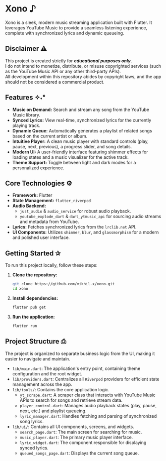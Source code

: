 # Xono ♪

Xono is a sleek, modern music streaming application built with Flutter. It leverages YouTube Music to provide a seamless listening experience, complete with synchronized lyrics and dynamic queueing.

## Disclaimer ⚠︎
This project is created strictly for _**educational purposes only**_.  
I do not intend to monetize, distribute, or misuse copyrighted services (such as the YouTube Music API or any other third-party APIs).  
All development within this repository abides by copyright laws, and the app should not be considered a commercial product.  

## Features ✧˖°

- **Music on Demand:** Search and stream any song from the YouTube Music library.
- **Synced Lyrics:** View real-time, synchronized lyrics for the currently playing track.
- **Dynamic Queue:** Automatically generates a playlist of related songs based on the current artist or album.
- **Intuitive Player:** A clean music player with standard controls (play, pause, next, previous), a progress slider, and song details.
- **Modern UI:** A user-friendly interface featuring shimmer effects for loading states and a music visualizer for the active track.
- **Theme Support:** Toggle between light and dark modes for a personalized experience.

## Core Technologies ⚙︎

- **Framework:** Flutter
- **State Management:** `flutter_riverpod`
- **Audio Backend:** 
    - `just_audio` & `audio_service` for robust audio playback.
    - `youtube_explode_dart` & `dart_ytmusic_api` for sourcing audio streams and metadata from YouTube.
- **Lyrics:** Fetches synchronized lyrics from the `lrclib.net` API.
- **UI Components:** Utilizes `shimmer`, `blur`, and `glassmorphism` for a modern and polished user interface.

## Getting Started ✰

To run this project locally, follow these steps:

1.  **Clone the repository:**
    ```sh
    git clone https://github.com/vikhil-x/xono.git
    cd xono
    ```

2.  **Install dependencies:**
    ```sh
    flutter pub get
    ```

3.  **Run the application:**
    ```sh
    flutter run
    ```

## Project Structure ⎙

The project is organized to separate business logic from the UI, making it easier to navigate and maintain.

-   `lib/main.dart`: The application's entry point, containing theme configuration and the root widget.
-   `lib/providers.dart`: Centralizes all `Riverpod` providers for efficient state management across the app.
-   `lib/tools/`: Contains the core application logic.
    -   `yt_scrape.dart`: A scraper class that interacts with YouTube Music APIs to search for songs and retrieve stream data.
    -   `player_control.dart`: Manages audio playback states (play, pause, next, etc.) and playlist queueing.
    -   `lyric_manager.dart`: Handles fetching and parsing of synchronized song lyrics.
-   `lib/ui/`: Contains all UI components, screens, and widgets.
    -   `search_page.dart`: The main screen for searching for music.
    -   `music_player.dart`: The primary music player interface.
    -   `lyric_widget.dart`: The component responsible for displaying synced lyrics.
    -   `queued_songs_page.dart`: Displays the current song queue.
